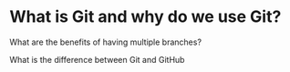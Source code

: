 # What is Git and why do we use Git?

What are the benefits of having multiple branches?

What is the difference between Git and GitHub

